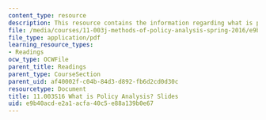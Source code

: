 ```yaml
---
content_type: resource
description: This resource contains the information regarding what is policy analysis?
file: /media/courses/11-003j-methods-of-policy-analysis-spring-2016/e9b40acde2a1acfa40c5e88a139b0e67_MIT11_003JS16_Policy.pdf
file_type: application/pdf
learning_resource_types:
- Readings
ocw_type: OCWFile
parent_title: Readings
parent_type: CourseSection
parent_uid: af40002f-c04b-84d3-d892-fb6d2cd0d30c
resourcetype: Document
title: 11.003S16 What is Policy Analysis? Slides
uid: e9b40acd-e2a1-acfa-40c5-e88a139b0e67
---
```

